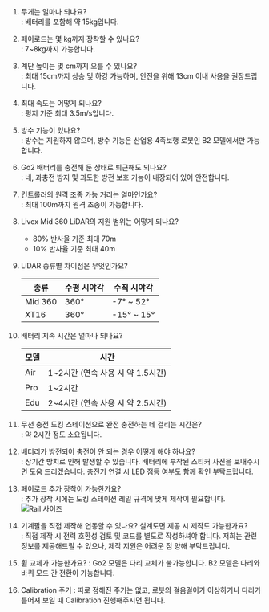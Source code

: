1. 무게는 얼마나 되나요?  
: 배터리를 포함해 약 15kg입니다.

2. 페이로드는 몇 kg까지 장착할 수 있나요?  
: 7~8kg까지 가능합니다.

3. 계단 높이는 몇 cm까지 오를 수 있나요?  
: 최대 15cm까지 상승 및 하강 가능하며, 안전을 위해 13cm 이내 사용을 권장드립니다.

4. 최대 속도는 어떻게 되나요?  
: 평지 기준 최대 3.5m/s입니다.

5. 방수 기능이 있나요?  
: 방수는 지원하지 않으며, 방수 기능은 산업용 4족보행 로봇인 B2 모델에서만 가능합니다.

6. Go2 배터리를 충전해 둔 상태로 퇴근해도 되나요?  
: 네, 과충전 방지 및 과도한 방전 보호 기능이 내장되어 있어 안전합니다.

7. 컨트롤러의 원격 조종 가능 거리는 얼마인가요?    
: 최대 100m까지 원격 조종이 가능합니다.  

8. Livox Mid 360 LiDAR의 지원 범위는 어떻게 되나요?  
    - 80% 반사율 기준 최대 70m  
    - 10% 반사율 기준 최대 40m  

9. LiDAR 종류별 차이점은 무엇인가요?  

    | 종류 | 수평 시야각 | 수직 시야각 |  
    |------|----------|----------|  
    | Mid 360 |	360° | -7° ~ 52° |  
    | XT16 | 360° | -15° ~ 15° |  

10. 배터리 지속 시간은 얼마나 되나요?  

    | 모델 | 시간 |  
    |------|-----------------|  
    | Air | 1~2시간 (연속 사용 시 약 1.5시간) |  
    | Pro | 1~2시간 |  
    | Edu | 2~4시간 (연속 사용 시 약 2.5시간) |  

11. 무선 충전 도킹 스테이션으로 완전 충전하는 데 걸리는 시간은?  
: 약 2시간 정도 소요됩니다.

12. 배터리가 방전되어 충전이 안 되는 경우 어떻게 해야 하나요?  
: 장기간 방치로 인해 발생할 수 있습니다. 배터리에 부착된 스티커 사진을 보내주시면 도움 드리겠습니다. 충전기 연결 시 LED 점등 여부도 함께 확인 부탁드립니다.

13. 페이로드 추가 장착이 가능한가요?  
: 추가 장착 시에는 도킹 스테이션 레일 규격에 맞게 제작이 필요합니다.
    ![Rail 사이즈](/YMO-support/images/go2_hardware/rail_size.png)

14. 기계팔을 직접 제작해 연동할 수 있나요? 설계도면 제공 시 제작도 가능한가요?  
: 직접 제작 시 전력 호환성 검토 및 코드를 별도로 작성하셔야 합니다.
저희는 관련 정보를 제공해드릴 수 있으나, 제작 지원은 어려운 점 양해 부탁드립니다.

15. 휠 교체가 가능한가요?
: Go2 모델은 다리 교체가 불가능합니다. B2 모델은 다리와 바퀴 모드 간 전환이 가능합니다.

16. Calibration 주기
: 따로 정해진 주기는 없고, 로봇의 걸음걸이가 이상하거나 다리가 틀어져 보일 때 Calibration 진행해주시면 됩니다. 
